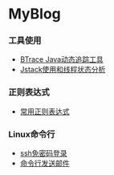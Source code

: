 # MyBlog

### 工具使用

 - [BTrace Java动态追踪工具](https://github.com/HuangZhiAn/MyBlog/blob/master/Btrace%26Jstack/BTrace%20Java%E5%8A%A8%E6%80%81%E8%BF%BD%E8%B8%AA%E5%B7%A5%E5%85%B7.md)
 - [Jstack使用和线程状态分析](https://github.com/HuangZhiAn/MyBlog/blob/master/Btrace%26Jstack/Jstack%E4%BD%BF%E7%94%A8%E5%92%8C%E7%BA%BF%E7%A8%8B%E7%8A%B6%E6%80%81%E5%88%86%E6%9E%90.md)

### 正则表达式

 - [常用正则表达式](https://github.com/HuangZhiAn/MyBlog/blob/master/regex/%E5%B8%B8%E7%94%A8%E6%AD%A3%E5%88%99%E8%A1%A8%E8%BE%BE%E5%BC%8F.md)

### Linux命令行

 - [ssh免密码登录](https://github.com/HuangZhiAn/MyBlog/blob/master/ssh/ssh%E5%85%8D%E5%AF%86%E7%A0%81%E7%99%BB%E5%BD%95.md)
 - [命令行发送邮件](https://github.com/HuangZhiAn/MyBlog/blob/master/ssh/%E5%91%BD%E4%BB%A4%E8%A1%8C%E5%8F%91%E9%80%81%E9%82%AE%E4%BB%B6.md)
<!--stackedit_data:
eyJoaXN0b3J5IjpbMTY1MTAzMTYzNSwtMjAxMjU2NTkwOSwtOD
QxNDg1MDQxLDE1MDIwMDkwMzIsLTQ0MDY5MTQ4NV19
-->